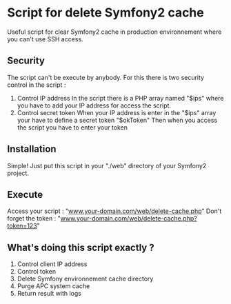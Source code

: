 # Script for delete Symfony2 cache

Useful script for clear Symfony2 cache in production environnement where you can't use SSH access.

Security
--------

The script can't be execute by anybody.
For this there is two security control in the script :
1. Control IP address
   In the script there is a PHP array named "$ips" where you have to add your IP address for access the script.
2. Control secret token
   When your IP address is enter in the "$ips" array your have to define a secret token "$okToken"
   Then when you access the script you have to enter your token

Installation
------------

Simple! Just put this script in your "./web" directory of your Symfony2 project.

Execute
-------

Access your script : "www.your-domain.com/web/delete-cache.php"
Don't forget the token : "www.your-domain.com/web/delete-cache.php?token=123"

What's doing this script exactly ?
----------------------------------

1. Control client IP address
2. Control token
3. Delete Symfony environnement cache directory
4. Purge APC system cache
5. Return result with logs

